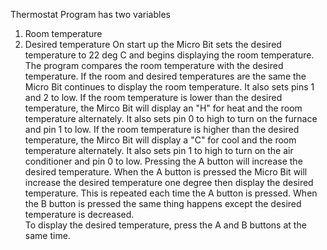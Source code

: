 Thermostat Program has two variables
1. Room temperature
2. Desired temperature
On start up the Micro Bit sets the desired temperature to 22 deg C and begins displaying the room temperature.
The program compares the room temperature with the desired temperature. 
If the room and desired temperatures are the same the Micro Bit continues to display the room temperature. It also sets pins 1 and 2 to low.
If the room temperature is lower than the desired temperature, the Mirco Bit will display an "H" for heat and the room temperature alternately. It also sets pin 0 to high to turn on the furnace and pin 1 to low.
If the room temperature is higher than the desired temperature, the Mirco Bit will display a "C" for cool and the room temperature alternately. It also sets pin 1 to high to turn on the air conditioner and pin 0 to low.
Pressing the A button will increase the desired temperature. When the A button is pressed the Micro Bit will increase the desired temperature one degree then display the desired temperature. This is repeated each time the A button is pressed.
When the B button is pressed the same thing happens except the desired temperature is decreased.  
To display the desired temperature, press the A and B buttons at the same time.
